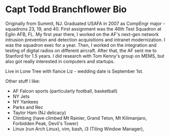 # Capt Todd Branchflower Bio

Originally from Summit, NJ.  Graduated USAFA in 2007 as CompEngr major - squadrons 23, 19, and 40.  First assignment was the 46th Test Squadron at Eglin AFB, FL.  My first year there, I worked on the AF's next-gen network intrusion prevention and detection acquisitions and intranet modernization.  I was the squadron exec for a year.  Then, I worked on the integration and testing of digital radios on different aircraft.  After that, the AF sent me to Stanford for 1.5 years.  I did research with Tom Kenny's group on MEMS, but also got really interested in computers and startups.

Live in Lone Tree with fiance Liz - wedding date is September 1st.

Other stuff I like:  

 - AF Falcon sports (particularly football, basketball)
 - NY Jets
 - NY Yankees
 - Parks and Rec
 - Taylor Ham (NJ delicacy)
 - Climbing (have climbed Mt Rainier, Grand Teton, Mt Kilimanjaro, Forbidden Peak, Devil's Tower)
 - Linux (run Arch Linux), vim, bash, i3 (Tiling Window Manager), 
